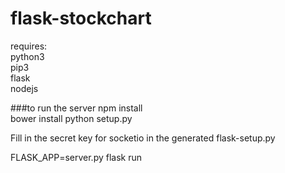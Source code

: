 # flask-stockchart
requires:  
  python3  
  pip3  
  flask  
  nodejs
  
###to run the server
  npm install  
  bower install
  python setup.py

  Fill in the secret key for socketio in the generated flask-setup.py

  FLASK_APP=server.py flask run
